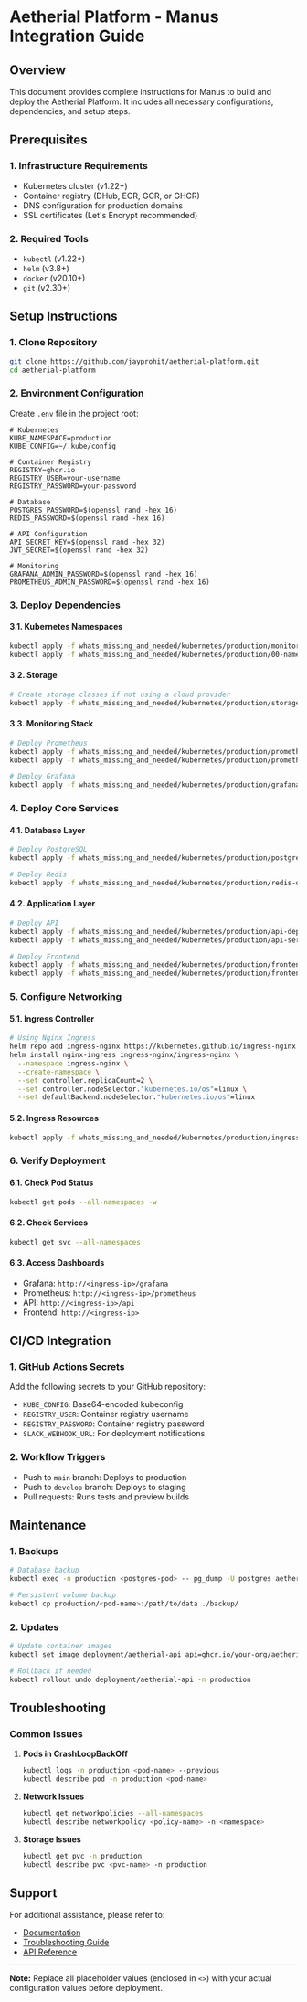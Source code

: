 # Aetherial Platform - Manus Integration Guide

## Overview
This document provides complete instructions for Manus to build and deploy the Aetherial Platform. It includes all necessary configurations, dependencies, and setup steps.

## Prerequisites

### 1. Infrastructure Requirements
- Kubernetes cluster (v1.22+)
- Container registry (DHub, ECR, GCR, or GHCR)
- DNS configuration for production domains
- SSL certificates (Let's Encrypt recommended)

### 2. Required Tools
- `kubectl` (v1.22+)
- `helm` (v3.8+)
- `docker` (v20.10+)
- `git` (v2.30+)

## Setup Instructions

### 1. Clone Repository
```bash
git clone https://github.com/jayprohit/aetherial-platform.git
cd aetherial-platform
```

### 2. Environment Configuration
Create `.env` file in the project root:
```env
# Kubernetes
KUBE_NAMESPACE=production
KUBE_CONFIG=~/.kube/config

# Container Registry
REGISTRY=ghcr.io
REGISTRY_USER=your-username
REGISTRY_PASSWORD=your-password

# Database
POSTGRES_PASSWORD=$(openssl rand -hex 16)
REDIS_PASSWORD=$(openssl rand -hex 16)

# API Configuration
API_SECRET_KEY=$(openssl rand -hex 32)
JWT_SECRET=$(openssl rand -hex 32)

# Monitoring
GRAFANA_ADMIN_PASSWORD=$(openssl rand -hex 16)
PROMETHEUS_ADMIN_PASSWORD=$(openssl rand -hex 16)
```

### 3. Deploy Dependencies

#### 3.1. Kubernetes Namespaces
```bash
kubectl apply -f whats_missing_and_needed/kubernetes/production/monitoring-namespace.yaml
kubectl apply -f whats_missing_and_needed/kubernetes/production/00-namespaces/
```

#### 3.2. Storage
```bash
# Create storage classes if not using a cloud provider
kubectl apply -f whats_missing_and_needed/kubernetes/production/storage/
```

#### 3.3. Monitoring Stack
```bash
# Deploy Prometheus
kubectl apply -f whats_missing_and_needed/kubernetes/production/prometheus-config.yaml
kubectl apply -f whats_missing_and_needed/kubernetes/production/prometheus-deployment.yaml

# Deploy Grafana
kubectl apply -f whats_missing_and_needed/kubernetes/production/grafana-config.yaml
```

### 4. Deploy Core Services

#### 4.1. Database Layer
```bash
# Deploy PostgreSQL
kubectl apply -f whats_missing_and_needed/kubernetes/production/postgresql-statefulset.yaml

# Deploy Redis
kubectl apply -f whats_missing_and_needed/kubernetes/production/redis-deployment.yaml
```

#### 4.2. Application Layer
```bash
# Deploy API
kubectl apply -f whats_missing_and_needed/kubernetes/production/api-deployment.yaml
kubectl apply -f whats_missing_and_needed/kubernetes/production/api-service.yaml

# Deploy Frontend
kubectl apply -f whats_missing_and_needed/kubernetes/production/frontend-deployment.yaml
kubectl apply -f whats_missing_and_needed/kubernetes/production/frontend-service.yaml
```

### 5. Configure Networking

#### 5.1. Ingress Controller
```bash
# Using Nginx Ingress
helm repo add ingress-nginx https://kubernetes.github.io/ingress-nginx
helm install nginx-ingress ingress-nginx/ingress-nginx \
  --namespace ingress-nginx \
  --create-namespace \
  --set controller.replicaCount=2 \
  --set controller.nodeSelector."kubernetes.io/os"=linux \
  --set defaultBackend.nodeSelector."kubernetes.io/os"=linux
```

#### 5.2. Ingress Resources
```bash
kubectl apply -f whats_missing_and_needed/kubernetes/production/ingress.yaml
```

### 6. Verify Deployment

#### 6.1. Check Pod Status
```bash
kubectl get pods --all-namespaces -w
```

#### 6.2. Check Services
```bash
kubectl get svc --all-namespaces
```

#### 6.3. Access Dashboards
- Grafana: `http://<ingress-ip>/grafana`
- Prometheus: `http://<ingress-ip>/prometheus`
- API: `http://<ingress-ip>/api`
- Frontend: `http://<ingress-ip>`

## CI/CD Integration

### 1. GitHub Actions Secrets
Add the following secrets to your GitHub repository:
- `KUBE_CONFIG`: Base64-encoded kubeconfig
- `REGISTRY_USER`: Container registry username
- `REGISTRY_PASSWORD`: Container registry password
- `SLACK_WEBHOOK_URL`: For deployment notifications

### 2. Workflow Triggers
- Push to `main` branch: Deploys to production
- Push to `develop` branch: Deploys to staging
- Pull requests: Runs tests and preview builds

## Maintenance

### 1. Backups
```bash
# Database backup
kubectl exec -n production <postgres-pod> -- pg_dump -U postgres aetherial > backup_$(date +%Y%m%d).sql

# Persistent volume backup
kubectl cp production/<pod-name>:/path/to/data ./backup/
```

### 2. Updates
```bash
# Update container images
kubectl set image deployment/aetherial-api api=ghcr.io/your-org/aetherial-api:latest -n production

# Rollback if needed
kubectl rollout undo deployment/aetherial-api -n production
```

## Troubleshooting

### Common Issues
1. **Pods in CrashLoopBackOff**
   ```bash
   kubectl logs -n production <pod-name> --previous
   kubectl describe pod -n production <pod-name>
   ```

2. **Network Issues**
   ```bash
   kubectl get networkpolicies --all-namespaces
   kubectl describe networkpolicy <policy-name> -n <namespace>
   ```

3. **Storage Issues**
   ```bash
   kubectl get pvc -n production
   kubectl describe pvc <pvc-name> -n production
   ```

## Support
For additional assistance, please refer to:
- [Documentation](docs/)
- [Troubleshooting Guide](docs/TROUBLESHOOTING.md)
- [API Reference](docs/API.md)

---
**Note:** Replace all placeholder values (enclosed in `<>`) with your actual configuration values before deployment.
